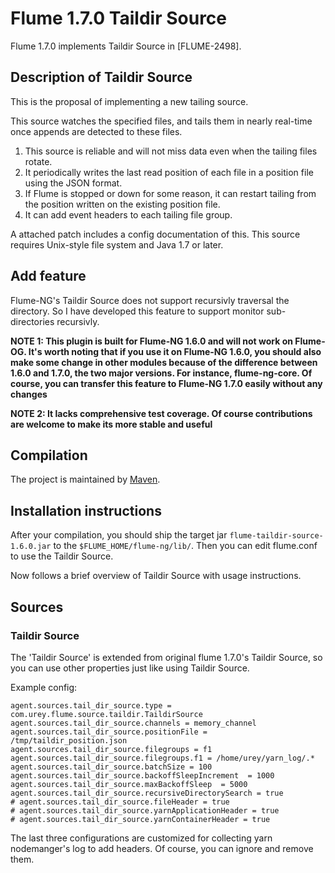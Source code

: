 # Flume 1.7.0 Taildir Source

Flume 1.7.0 implements Taildir Source in [FLUME-2498].


## Description of Taildir Source

This is the proposal of implementing a new tailing source.

This source watches the specified files, and tails them in nearly real-time once appends are detected to these files.

1. This source is reliable and will not miss data even when the tailing files rotate.
2. It periodically writes the last read position of each file in a position file using the JSON format.
3. If Flume is stopped or down for some reason, it can restart tailing from the position written on the existing position file.
4. It can add event headers to each tailing file group.

A attached patch includes a config documentation of this.
This source requires Unix-style file system and Java 1.7 or later.

## Add feature

Flume-NG's Taildir Source does not support recursivly traversal the directory. So I have developed this feature to support monitor sub-directories recursivly.

**NOTE 1: This plugin is built for Flume-NG 1.6.0 and will not work on Flume-OG. It's worth noting that if you use it on Flume-NG 1.6.0, you should also make some change in other modules because of the difference between 1.6.0 and 1.7.0, the two major versions. For instance, flume-ng-core.  Of course, you can transfer this feature to Flume-NG 1.7.0 easily without any changes**

**NOTE 2: It lacks comprehensive test coverage. Of course contributions are welcome to make its more stable and useful**

## Compilation

The project is maintained by [Maven](http://maven.apache.org/).

## Installation instructions

After your compilation, you should ship the target jar `flume-taildir-source-1.6.0.jar` to the `$FLUME_HOME/flume-ng/lib/`. Then you can edit flume.conf to use the Taildir Source.

Now follows a brief overview of Taildir Source with usage instructions.

## Sources

### Taildir Source

The 'Taildir Source' is extended from original flume 1.7.0's Taildir Source, so you can use other properties just like using Taildir Source.

Example config:

```
agent.sources.tail_dir_source.type = com.urey.flume.source.taildir.TaildirSource
agent.sources.tail_dir_source.channels = memory_channel
agent.sources.tail_dir_source.positionFile = /tmp/taildir_position.json
agent.sources.tail_dir_source.filegroups = f1
agent.sources.tail_dir_source.filegroups.f1 = /home/urey/yarn_log/.*
agent.sources.tail_dir_source.batchSize = 100
agent.sources.tail_dir_source.backoffSleepIncrement  = 1000
agent.sources.tail_dir_source.maxBackoffSleep  = 5000
agent.sources.tail_dir_source.recursiveDirectorySearch = true
# agent.sources.tail_dir_source.fileHeader = true
# agent.sources.tail_dir_source.yarnApplicationHeader = true
# agent.sources.tail_dir_source.yarnContainerHeader = true
```

The last three configurations are customized for collecting yarn nodemanger's log to add headers. Of course, you can ignore and remove them.










